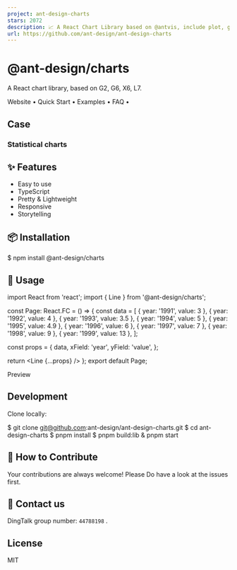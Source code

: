 ```yaml
---
project: ant-design-charts
stars: 2072
description: 📈 A React Chart Library based on @antvis, include plot, graph, and map.
url: https://github.com/ant-design/ant-design-charts
---
```


@ant-design/charts
==================

A React chart library, based on G2, G6, X6, L7.

Website • Quick Start • Examples • FAQ •

Case
----

### Statistical charts

✨ Features
----------

-   Easy to use
-   TypeScript
-   Pretty & Lightweight
-   Responsive
-   Storytelling

📦 Installation
---------------

$ npm install @ant-design/charts

🔨 Usage
--------

import React from 'react';
import { Line } from '@ant-design/charts';

const Page: React.FC \= () \=> {
  const data \= \[
    { year: '1991', value: 3 },
    { year: '1992', value: 4 },
    { year: '1993', value: 3.5 },
    { year: '1994', value: 5 },
    { year: '1995', value: 4.9 },
    { year: '1996', value: 6 },
    { year: '1997', value: 7 },
    { year: '1998', value: 9 },
    { year: '1999', value: 13 },
  \];

  const props \= {
    data,
    xField: 'year',
    yField: 'value',
  };

  return <Line {...props} />
};
export default Page;

Preview

Development
-----------

Clone locally:

$ git clone git@github.com:ant-design/ant-design-charts.git
$ cd ant-design-charts
$ pnpm install
$ pnpm build:lib & pnpm start

🤝 How to Contribute
--------------------

Your contributions are always welcome! Please Do have a look at the issues first.

📧 Contact us
-------------

DingTalk group number: `44788198` .

License
-------

MIT
